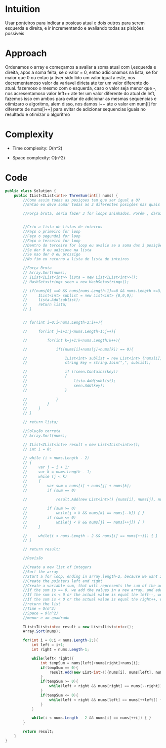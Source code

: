 # Intuition
Usar ponteiros para indicar a posicao atual e dois outros para serem esquerda e direita, e ir incrementando e avaliando todas as pisições possiveis

# Approach
Ordenamos o array e começamos a avaliar a soma atual com i,esquerda e direita, apos a soma feita, se o valor = 0, entao adicionamos na lista, se for maior que 0 ou entao ja tiver sido lido um valor igual a este, nos decrementamoso  valor da variavel dirieta ate ter um valor diferente do atual. fazemoso  o mesmo com o esquerda, caso o valor seja menor que -, nos acresentamoso  valor left++ ate ter um valor diferente do atual de left, fazemos isso em ambos para evitar de adicionar as mesmas sequencias e otimizaro o algoritmo, alem disso, nos damos i++ ate o valor em num[i] for diferente de nums[i++] para evitar de adicionar sequencias iguais no resultado e otimizar o algoritmo

# Complexity
- Time complexity:
O(n^2)

- Space complexity:
O(n^2)

# Code
```csharp []
public class Solution {
    public IList<IList<int>> ThreeSum(int[] nums) {
        //Como assim todas as posiçoes tem que ser igual a 0?
        //Entao eu devo somar todas as 3 diferentes posições nas quais a soma das tres de 0?

        //Força bruta, seria fazer 3 for loops aninhados. Porém , darai alta complexidade de tempo


        //Crio a lista de listas de inteiros
        //Faço o primeiro for loop
        //Faço o segundoi for loop
        //Faço o terceiro for loop
        //Dentro do terceiro for loop eu avalio se a soma das 3 posições da 0
        //Se der 0 eu adiciono na lista
        //Se nao der 0 eu prossigo
        //No fim eu retorno a lista de lista de inteiros

        //Força Bruta
        // Array.Sort(nums);
        // IList<IList<int>> lista = new List<IList<int>>();
        // HashSet<string> seen = new HashSet<string>();

        // if(nums[0] ==0 && nums[nums.Length-1]==0 && nums.Length >=3){
        //     IList<int> sublist = new List<int> {0,0,0};
        //     lista.Add(sublist);
        //     return lista;
        // }


        // for(int i=0;i<nums.Length-2;i++){

        //     for(int j=i+1;j<nums.Length-1;j++){

        //         for(int k=j+1;k<nums.Length;k++){

        //             if((nums[i]+nums[j]+nums[k]) == 0){

        //                 IList<int> sublist = new List<int> {nums[i],nums[j],nums[k]};
        //                 string key = string.Join(",", sublist);

        //                 if (!seen.Contains(key))
        //                 {
        //                     lista.Add(sublist);
        //                     seen.Add(key);
        //                 }
                        
        //             }
        //         }
        //     }
        // }

        // return lista;

        //Solução correta
        // Array.Sort(nums);

        // IList<IList<int>> result = new List<IList<int>>();
        // int i = 0;

        // while (i < nums.Length - 2)
        // {
        //     var j = i + 1;
        //     var k = nums.Length - 1;
        //     while (j < k)
        //     {
        //         var sum = nums[i] + nums[j] + nums[k];
        //         if (sum == 0)
                
        //             result.Add(new List<int>() {nums[i], nums[j], nums[k]});

        //         if (sum >= 0)
        //             while(j < k && nums[k] == nums[--k]) { }
        //         if (sum <= 0)
        //             while(j < k && nums[j] == nums[++j]) { }
        //     }

        //     while(i < nums.Length - 2 && nums[i] == nums[++i]) { }
        // }

        // return result;

        //Revisão

        //Create a new list of integers
        //Sort the array
        //Start a for loop, ending in array.length-2, because we want 3 numbers to have a sum
        //Create the pointers left and right
        //Create a variable sum, that will represents the sum of the actual values.
        //If the sum is == 0, we add the values in a new array, and add the new array in the list created and left++
        //If the sum is < 0 or the actual value is equal the left--, we just left++
        //If the sum is < 0 or the actual value is equal the right++, we just right--
        //return the list
        //Time = O(n^2)
        //Space = O(n^2)
        //menor e ao quadrado

        IList<IList<int>> result = new List<IList<int>>();
        Array.Sort(nums);

        for(int i = 0;i < nums.Length-2;){
            int left = i+1;
            int right = nums.Length-1;

            while(left< right){
                int tempSum = nums[left]+nums[right]+nums[i];
                if(tempSum == 0){
                    result.Add(new List<int>(){nums[i], nums[left], nums[right]});               
                }
                if(tempSum >= 0){
                    while(left < right && nums[right] == nums[--right]) { }
                }
                if(tempSum <= 0){
                    while(left < right && nums[left] == nums[++left]) { }
                }
            }

            while(i < nums.Length - 2 && nums[i] == nums[++i]) { }
        }

        return result;
    }
}
```
